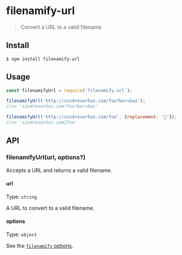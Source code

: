 # filenamify-url

> Convert a URL to a valid filename

## Install

```
$ npm install filenamify-url
```

## Usage

```js
const filenamifyUrl = require('filenamify-url');

filenamifyUrl('http://sindresorhus.com/foo?bar=baz');
//=> 'sindresorhus.com!foo!bar=baz'

filenamifyUrl('http://sindresorhus.com/foo', {replacement: '🐴'});
//=> 'sindresorhus.com🐴foo'
```

## API

### filenamifyUrl(url, options?)

Accepts a URL and returns a valid filename.

#### url

Type: `string`

A URL to convert to a valid filename.

#### options

Type: `object`

See the [`filenamify` options](https://github.com/sindresorhus/filenamify#options).

